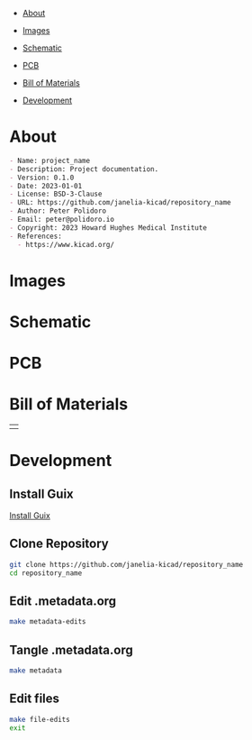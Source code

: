- [About](#org6baad4f)
- [Images](#orgfee6c30)
- [Schematic](#org08aa2d4)
- [PCB](#org08a816b)
- [Bill of Materials](#org349160b)
- [Development](#orgab3630e)

    <!-- This file is generated automatically from .metadata.org -->
    <!-- File edits may be overwritten! -->


<a id="org6baad4f"></a>

# About

```markdown
- Name: project_name
- Description: Project documentation.
- Version: 0.1.0
- Date: 2023-01-01
- License: BSD-3-Clause
- URL: https://github.com/janelia-kicad/repository_name
- Author: Peter Polidoro
- Email: peter@polidoro.io
- Copyright: 2023 Howard Hughes Medical Institute
- References:
  - https://www.kicad.org/
```


<a id="orgfee6c30"></a>

# Images


<a id="org08aa2d4"></a>

# Schematic


<a id="org08a816b"></a>

# PCB


<a id="org349160b"></a>

# Bill of Materials

|    |
|--- |
|  |


<a id="orgab3630e"></a>

# Development


## Install Guix

[Install Guix](https://guix.gnu.org/manual/en/html_node/Binary-Installation.html)


## Clone Repository

```sh
git clone https://github.com/janelia-kicad/repository_name
cd repository_name
```


## Edit .metadata.org

```sh
make metadata-edits
```


## Tangle .metadata.org

```sh
make metadata
```


## Edit files

```sh
make file-edits
exit
```